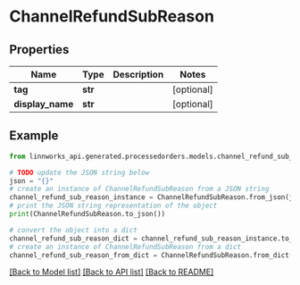 # ChannelRefundSubReason


## Properties

Name | Type | Description | Notes
------------ | ------------- | ------------- | -------------
**tag** | **str** |  | [optional] 
**display_name** | **str** |  | [optional] 

## Example

```python
from linnworks_api.generated.processedorders.models.channel_refund_sub_reason import ChannelRefundSubReason

# TODO update the JSON string below
json = "{}"
# create an instance of ChannelRefundSubReason from a JSON string
channel_refund_sub_reason_instance = ChannelRefundSubReason.from_json(json)
# print the JSON string representation of the object
print(ChannelRefundSubReason.to_json())

# convert the object into a dict
channel_refund_sub_reason_dict = channel_refund_sub_reason_instance.to_dict()
# create an instance of ChannelRefundSubReason from a dict
channel_refund_sub_reason_from_dict = ChannelRefundSubReason.from_dict(channel_refund_sub_reason_dict)
```
[[Back to Model list]](../README.md#documentation-for-models) [[Back to API list]](../README.md#documentation-for-api-endpoints) [[Back to README]](../README.md)


